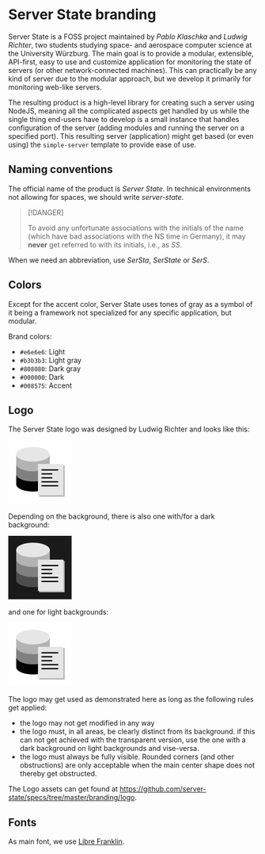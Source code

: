 # Server State branding
Server State is a FOSS project maintained by *Pablo Klaschka* and *Ludwig
Richter*, two students studying space- and aerospace computer science at the
University Würzburg. The main goal is to provide a modular, extensible,
API-first, easy to use and customize application for monitoring the state of servers (or other network-connected machines). This can practically be any kind of server due to the modular approach, but we develop it primarily for monitoring web-like servers.

The resulting product is a high-level library for creating such a server
using NodeJS, meaning all the complicated aspects get handled by us while the
single thing end-users have to develop is a small instance that handles
configuration of the server (adding modules and running the server on a
specified port). This resulting server (application) might get based (or even 
using) the `simple-server` template to provide ease of use.

## Naming conventions
The official name of the product is *Server State*. In technical environments
not allowing for spaces, we should write *server-state*. 

> [!DANGER]
>
> To avoid any unfortunate associations with the initials of the name (which have bad
> associations with the NS time in Germany), it may **never** get referred to
> with its initials, i.e., as *SS*.

When we need an abbreviation, use *SerSta*, *SerState* or *SerS*.

## Colors
Except for the accent color, Server State uses tones of gray as a symbol of it
being a framework not specialized for any specific application, but modular.

Brand colors:
* `#e6e6e6`: Light
* `#b3b3b3`: Light gray
* `#808080`: Dark gray
* `#000000`: Dark
* `#008575`: Accent

## Logo
The Server State logo was designed by Ludwig Richter and looks like this:

![Server State Logo](logo/transparent/server-state_128x.png)

Depending on the background, there is also one with/for a dark background:

![Server State Logo Dark](logo/dark/server-state_128x.png)

and one for light backgrounds:

![Server State Logo Light](logo/light/server-state_128x.png)

The logo may get used as demonstrated here as long as the following rules get applied:

- the logo may not get modified in any way
- the logo must, in all areas, be clearly distinct from its background. if this can not get achieved with the transparent version, use the one with a dark background on light backgrounds and vise-versa.
- the logo must always be fully visible. Rounded corners (and other obstructions) are only acceptable when the main center shape does not thereby get obstructed.

The Logo assets can get found at https://github.com/server-state/specs/tree/master/branding/logo. 

## Fonts
As main font, we use [Libre Franklin](https://github.com/impallari/Libre-Franklin).
